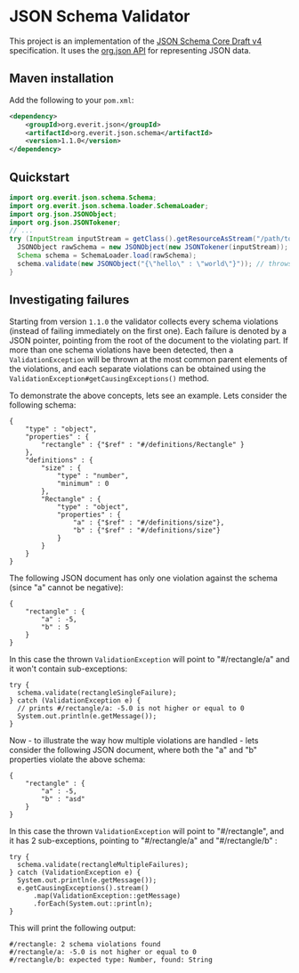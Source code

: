 JSON Schema Validator
=====================

This project is an implementation of the [JSON Schema Core Draft v4](http://json-schema.org/latest/json-schema-core.html) specification.
It uses the [org.json API](http://www.json.org/java/) for representing JSON data.

Maven installation
------------------
Add the following to your `pom.xml`:

```xml
<dependency>
    <groupId>org.everit.json</groupId>
    <artifactId>org.everit.json.schema</artifactId>
    <version>1.1.0</version>
</dependency>
```

Quickstart
----------

```java
import org.everit.json.schema.Schema;
import org.everit.json.schema.loader.SchemaLoader;
import org.json.JSONObject;
import org.json.JSONTokener;
// ...
try (InputStream inputStream = getClass().getResourceAsStream("/path/to/your/schema.json")) {
  JSONObject rawSchema = new JSONObject(new JSONTokener(inputStream));
  Schema schema = SchemaLoader.load(rawSchema);
  schema.validate(new JSONObject("{\"hello\" : \"world\"}")); // throws a ValidationException if this object is invalid
}
```

Investigating failures
----------------------

Starting from version `1.1.0` the validator collects every schema violations (instead of failing immediately on the first
one). Each failure is denoted by a JSON pointer, pointing from the root of the document to the violating part. If  more
than one schema violations have been detected, then a `ValidationException` will be thrown at the most common parent
elements of the violations, and each separate violations can be obtained using the `ValidationException#getCausingExceptions()`
method.

To demonstrate the above concepts, lets see an example. Lets consider the following schema:

```
{
	"type" : "object",
	"properties" : {
		"rectangle" : {"$ref" : "#/definitions/Rectangle" }
	},
	"definitions" : {
		"size" : {
			"type" : "number",
			"minimum" : 0
		},
		"Rectangle" : {
			"type" : "object",
			"properties" : {
				"a" : {"$ref" : "#/definitions/size"},
				"b" : {"$ref" : "#/definitions/size"}
			}
		}
	}
}
```

The following JSON document has only one violation against the schema (since "a" cannot be negative):

```
{
	"rectangle" : {
		"a" : -5,
		"b" : 5
	}
}
```

In this case the thrown `ValidationException` will point to "#/rectangle/a" and it won't contain sub-exceptions:

```
try {
  schema.validate(rectangleSingleFailure);
} catch (ValidationException e) {
  // prints #/rectangle/a: -5.0 is not higher or equal to 0
  System.out.println(e.getMessage()); 
}
```


Now - to illustrate the way how multiple violations are handled - lets consider the following JSON document, where both
the "a" and "b" properties violate the above schema:

```
{
	"rectangle" : {
		"a" : -5,
		"b" : "asd"
	}
}
```

In this case the thrown `ValidationException` will point to "#/rectangle", and it has 2 sub-exceptions, pointing to
"#/rectangle/a" and "#/rectangle/b" :

```
try {
  schema.validate(rectangleMultipleFailures);
} catch (ValidationException e) {
  System.out.println(e.getMessage());
  e.getCausingExceptions().stream()
      .map(ValidationException::getMessage)
      .forEach(System.out::println);
}
```

This will print the following output:
```
#/rectangle: 2 schema violations found
#/rectangle/a: -5.0 is not higher or equal to 0
#/rectangle/b: expected type: Number, found: String
```

